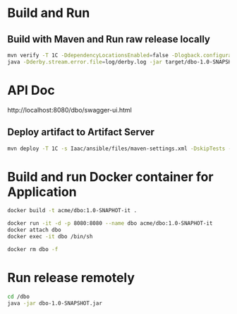 # Build and Run
## Build with Maven and Run raw release locally
```bash
mvn verify -T 1C -DdependencyLocationsEnabled=false -Dlogback.configurationFile=logback.xml -Djava.awt.headless=true
java -Dderby.stream.error.file=log/derby.log -jar target/dbo-1.0-SNAPSHOT.jar --spring.profiles.active=qa
```

# API Doc
http://localhost:8080/dbo/swagger-ui.html

## Deploy artifact to Artifact Server
```bash
mvn deploy -T 1C -s Iaac/ansible/files/maven-settings.xml -DskipTests -DdependencyLocationsEnabled=false -Dlogback.configurationFile=logback.xml -Djava.awt.headless=true
```

# Build and run Docker container for Application
```bash
docker build -t acme/dbo:1.0-SNAPHOT-it .

docker run -it -d -p 8080:8080 --name dbo acme/dbo:1.0-SNAPHOT-it
docker attach dbo
docker exec -it dbo /bin/sh

docker rm dbo -f
```

# Run release remotely
```bash
cd /dbo
java -jar dbo-1.0-SNAPSHOT.jar
```